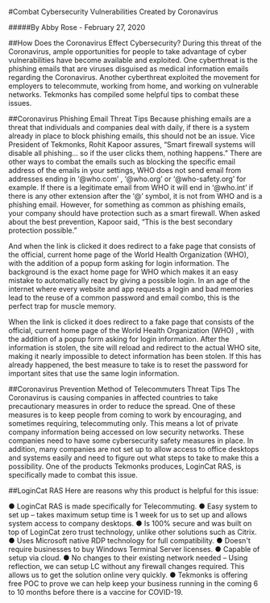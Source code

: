 #Combat Cybersecurity Vulnerabilities Created by Coronavirus

#####By Abby Rose - February 27, 2020

##How Does the Coronavirus Effect Cybersecurity? 
During this threat of the Coronavirus, ample opportunities for people to take advantage of cyber vulnerabilities have become available and exploited. One cyberthreat is the phishing emails that are viruses disguised as medical information emails regarding the Coronavirus. Another cyberthreat exploited the movement for employers to telecommute, working from home, and working on vulnerable networks. Tekmonks has compiled some helpful tips to combat these issues. 

##Coronavirus Phishing Email Threat Tips
Because phishing emails are a threat that individuals and companies deal with daily, if there is a system already in place to block phishing emails, this should not be an issue. Vice President of Tekmonks, Rohit Kapoor assures, “Smart firewall systems will disable all phishing… so if the user clicks them, nothing happens.” There are other ways to combat the emails such as blocking the specific email address of the emails in your settings, WHO does not send email from addresses ending in ‘@who.com’ , ‘@who.org’ or ‘@who-safety.org’ for example. If there is a legitimate email from WHO it will end in ‘@who.int’ if there is any other extension after the ‘@’ symbol, it is not from WHO and is a phishing email. However, for something as common as phishing emails, your company should have protection such as a smart firewall. When asked about the best prevention, Kapoor said, “This is the best secondary protection possible.” 

And when the link is clicked it does redirect to a fake page that consists of the official, current home page of the World Health Organization (WHO), with the addition of a popup form asking for login information. The background is the exact home page for WHO which makes it an easy mistake to automatically react by giving a possible login. In an age of the internet where every website and app requests a login and bad memories lead to the reuse of a common password and email combo, this is the perfect trap for muscle memory. 

When the link is clicked it does redirect to a fake page that consists of the official, current home page of the World Health Organization (WHO) , with the addition of a popup form asking for login information.
After the information is stolen, the site will reload and redirect to the actual WHO site, making it nearly impossible to detect information has been stolen. If this has already happened, the best measure to take is to reset the password for important sites that use the same login information.  

##Coronavirus Prevention Method of Telecommuters Threat Tips
The Coronavirus is causing companies in affected countries to take precautionary measures in order to reduce the spread. One of these measures is to keep people from coming to work by encouraging, and sometimes requiring, telecommuting only. This means a lot of private company information being accessed on low security networks. These companies need to have some cybersecurity safety measures in place. In addition, many companies are not set up to allow access to office desktops and systems easily and need to figure out what steps to take to make this a possibility. One of the products Tekmonks produces, LoginCat RAS, is specifically made to combat this issue.

##LoginCat RAS
 Here are reasons why this product is helpful for this issue: 

●  LoginCat RAS is made specifically for Telecommuting. 
●  Easy system to set up – takes maximum setup time is 1 week for us to set up and allows system access to company desktops.
●  Is 100% secure and was built on top of LoginCat zero trust technology, unlike other solutions such as Citrix.
●  Uses Microsoft native RDP technology for full compatibility.
●  Doesn't require businesses to buy Windows Terminal Server licenses.
●  Capable of setup via cloud.
●  No changes to their existing network needed – Using reflection, we can setup LC without any firewall changes required. This allows us to get the solution online very quickly.
●  Tekmonks is offering free POC to prove we can help keep your business running in the coming 6 to 10 months before there is a vaccine for COVID-19. 

